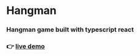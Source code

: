 # Hangman
### Hangman game built with typescript react

### 👉 [live demo]('https://zaidrasheed.github.io/hangman/')
